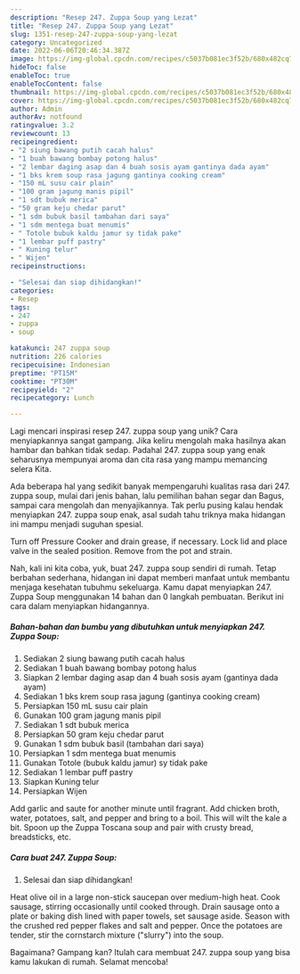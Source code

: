 ```yaml
---
description: "Resep 247. Zuppa Soup yang Lezat"
title: "Resep 247. Zuppa Soup yang Lezat"
slug: 1351-resep-247-zuppa-soup-yang-lezat
category: Uncategorized
date: 2022-06-06T20:46:34.387Z
image: https://img-global.cpcdn.com/recipes/c5037b081ec3f52b/680x482cq70/247-zuppa-soup-foto-resep-utama.jpg
hideToc: false
enableToc: true
enableTocContent: false
thumbnail: https://img-global.cpcdn.com/recipes/c5037b081ec3f52b/680x482cq70/247-zuppa-soup-foto-resep-utama.jpg
cover: https://img-global.cpcdn.com/recipes/c5037b081ec3f52b/680x482cq70/247-zuppa-soup-foto-resep-utama.jpg
author: Admin
authorAv: notfound
ratingvalue: 3.2
reviewcount: 13
recipeingredient:
- "2 siung bawang putih cacah halus"
- "1 buah bawang bombay potong halus"
- "2 lembar daging asap dan 4 buah sosis ayam gantinya dada ayam"
- "1 bks krem soup rasa jagung gantinya cooking cream"
- "150 mL susu cair plain"
- "100 gram jagung manis pipil"
- "1 sdt bubuk merica"
- "50 gram keju chedar parut"
- "1 sdm bubuk basil tambahan dari saya"
- "1 sdm mentega buat menumis"
- " Totole bubuk kaldu jamur sy tidak pake"
- "1 lembar puff pastry"
- " Kuning telur"
- " Wijen"
recipeinstructions:

- "Selesai dan siap dihidangkan!"
categories:
- Resep
tags:
- 247
- zuppa
- soup

katakunci: 247 zuppa soup 
nutrition: 226 calories
recipecuisine: Indonesian
preptime: "PT15M"
cooktime: "PT30M"
recipeyield: "2"
recipecategory: Lunch

---
```





Lagi mencari inspirasi resep 247. zuppa soup yang unik? Cara menyiapkannya sangat gampang. Jika keliru mengolah maka hasilnya akan hambar dan bahkan tidak sedap. Padahal 247. zuppa soup yang enak seharusnya mempunyai aroma dan cita rasa yang mampu memancing selera Kita.





Ada beberapa hal yang sedikit banyak mempengaruhi kualitas rasa dari 247. zuppa soup, mulai dari jenis bahan, lalu pemilihan bahan segar dan Bagus, sampai cara mengolah dan menyajikannya. Tak perlu pusing kalau hendak menyiapkan 247. zuppa soup enak,      asal sudah tahu triknya maka hidangan ini mampu menjadi suguhan spesial.














Turn off Pressure Cooker and drain grease, if necessary. Lock lid and place valve in the sealed position. Remove from the pot and strain.






Nah, kali ini kita coba, yuk, buat 247. zuppa soup sendiri di rumah. Tetap berbahan sederhana, hidangan ini dapat memberi manfaat untuk membantu menjaga kesehatan tubuhmu sekeluarga. Kamu dapat menyiapkan 247. Zuppa Soup menggunakan 14 bahan dan 0 langkah pembuatan. Berikut ini cara dalam menyiapkan hidangannya.

<!--inarticleads1-->

##### Bahan-bahan dan bumbu yang dibutuhkan untuk menyiapkan 247. Zuppa Soup:

1. Sediakan 2 siung bawang putih cacah halus
1. Sediakan 1 buah bawang bombay potong halus
1. Siapkan 2 lembar daging asap dan 4 buah sosis ayam (gantinya dada ayam)
1. Sediakan 1 bks krem soup rasa jagung (gantinya cooking cream)
1. Persiapkan 150 mL susu cair plain
1. Gunakan 100 gram jagung manis pipil
1. Sediakan 1 sdt bubuk merica
1. Persiapkan 50 gram keju chedar parut
1. Gunakan 1 sdm bubuk basil (tambahan dari saya)
1. Persiapkan 1 sdm mentega buat menumis
1. Gunakan  Totole (bubuk kaldu jamur) sy tidak pake
1. Sediakan 1 lembar puff pastry
1. Siapkan  Kuning telur
1. Persiapkan  Wijen


Add garlic and saute for another minute until fragrant. Add chicken broth, water, potatoes, salt, and pepper and bring to a boil. This will wilt the kale a bit. Spoon up the Zuppa Toscana soup and pair with crusty bread, breadsticks, etc. 

<!--inarticleads2-->

##### Cara buat 247. Zuppa Soup:


1. Selesai dan siap dihidangkan!

Heat olive oil in a large non-stick saucepan over medium-high heat. Cook sausage, stirring occasionally until cooked through. Drain sausage onto a plate or baking dish lined with paper towels, set sausage aside. Season with the crushed red pepper flakes and salt and pepper. Once the potatoes are tender, stir the cornstarch mixture (&#34;slurry&#34;) into the soup. 

Bagaimana? Gampang kan? Itulah cara membuat 247. zuppa soup yang bisa kamu lakukan di rumah. Selamat mencoba!
